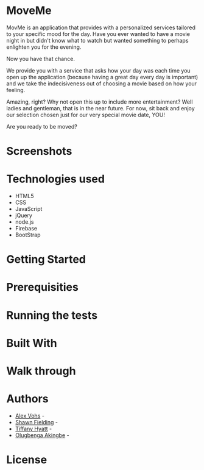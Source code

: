 # MoveMe
MovMe is an application that provides with a personalized services tailored to your specific mood for the day. Have you ever wanted to have a movie night in but didn't know what to watch but wanted something to perhaps enlighten you for the evening. 

Now you have that chance. 

We provide you with a service that asks how your day was each time you open up the application (because having a great day every day is important) and we take the indecisiveness out of choosing a movie based on how your feeling. 

Amazing, right? Why not open this up to include more entertainment? Well ladies and gentleman, that is in the near future. For now, sit back and enjoy our selection chosen just for our very special movie date, YOU! 

Are you ready to be moved?

# Screenshots

# Technologies used
* HTML5
* CSS 
* JavaScript
* jQuery
* node.js
* Firebase
* BootStrap

# Getting Started 

# Prerequisities

# Running the tests 

# Built With

# Walk through

# Authors
* [Alex Vohs](https://github.com/avohs24) - 
* [Shawn Fielding](https://github.com/shawnfielding) -  
* [Tiffany Hyatt](https://github.com/trenette12) - 
* [Olugbenga Akingbe](https://github.com/akingbe1) - 

# License 
